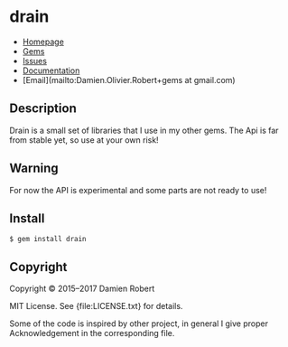 # drain

* [Homepage](https://github.com/DamienRobert/drain#readme)
* [Gems]("https://rubygems.org/gems/drain)
* [Issues](https://github.com/DamienRobert/drain/issues)
* [Documentation](http://rubydoc.info/gems/drain/frames)
* [Email](mailto:Damien.Olivier.Robert+gems at gmail.com)

## Description

Drain is a small set of libraries that I use in my other gems.
The Api is far from stable yet, so use at your own risk!

## Warning

  For now the API is experimental and some parts are not ready to use!

## Install

    $ gem install drain

## Copyright

Copyright © 2015–2017 Damien Robert

MIT License. See {file:LICENSE.txt} for details.

Some of the code is inspired by other project, in general I give proper
Acknowledgement in the corresponding file.
